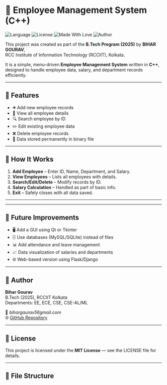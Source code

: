 # 🏢 Employee Management System (C++)

![Language](https://img.shields.io/badge/Language-C++-blue.svg)
![License](https://img.shields.io/badge/License-MIT-green.svg)
![Made With Love](https://img.shields.io/badge/Made%20with-❤️-red.svg)
![Author](https://img.shields.io/badge/Author-Bihar%20Gourav-blueviolet)

This project was created as part of the **B.Tech Program (2025)** by **BIHAR GOURAV**,  
RCC Institute of Information Technology (RCCIIT), Kolkata.  

It is a simple, menu-driven **Employee Management System** written in **C++**,  
designed to handle employee data, salary, and department records efficiently.

---

## 🎯 Features
- ➕ Add new employee records  
- 📄 View all employee details  
- 🔍 Search employee by ID  
- ✏️ Edit existing employee data  
- ❌ Delete employee records  
- 💾 Data stored permanently in binary file  

---

## 🧭 How It Works
1. **Add Employee** – Enter ID, Name, Department, and Salary.  
2. **View Employees** – Lists all employees with details.  
3. **Search/Edit/Delete** – Modify records by ID.  
4. **Salary Calculation** – Handled as part of basic info.  
5. **Exit** – Safely closes with all data saved.

---

---

## 🚀 Future Improvements
- 🖥️ Add a GUI using Qt or Tkinter  
- 🗄️ Use databases (MySQL/SQLite) instead of files  
- 📊 Add attendance and leave management  
- 📈 Data visualization of salaries and departments  
- 🌐 Web-based version using Flask/Django  

---

## 👤 Author
**Bihar Gourav**  
B.Tech (2025), RCCIIT Kolkata  
Departments: EE, ECE, CSE, CSE-AL/ML  

📧 *bihargaurav56gmail.com*  
🌐 [GitHub Repository](https://github.com/bihargourav/employee_management)

---

## 🪪 License
This project is licensed under the **MIT License** — see the LICENSE file for details.

---


## 📂 File Structure
